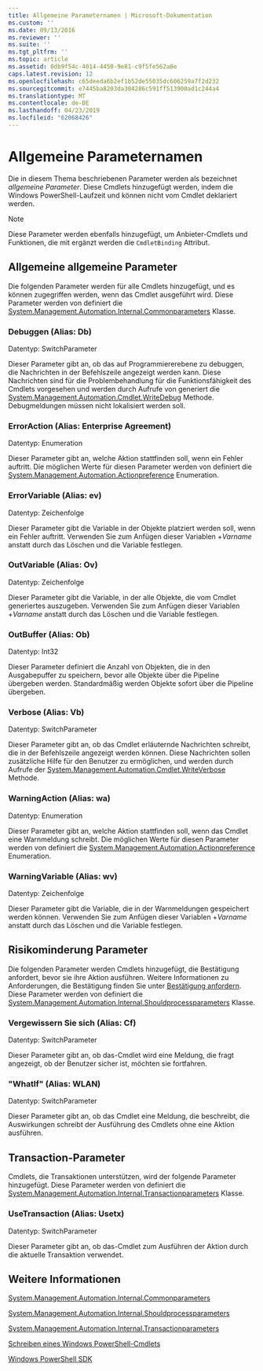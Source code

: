 ```yaml
---
title: Allgemeine Parameternamen | Microsoft-Dokumentation
ms.custom: ''
ms.date: 09/13/2016
ms.reviewer: ''
ms.suite: ''
ms.tgt_pltfrm: ''
ms.topic: article
ms.assetid: 0db9f54c-4014-4450-9e81-c9f5fe562a0e
caps.latest.revision: 12
ms.openlocfilehash: c65deeda6b2ef1b52de55035dc606259a7f2d232
ms.sourcegitcommit: e7445ba8203da304286c591ff513900ad1c244a4
ms.translationtype: MT
ms.contentlocale: de-DE
ms.lasthandoff: 04/23/2019
ms.locfileid: "62068426"
---
```

# <a name="common-parameter-names"></a>Allgemeine Parameternamen

Die in diesem Thema beschriebenen Parameter werden als bezeichnet *allgemeine Parameter*. Diese Cmdlets hinzugefügt werden, indem die Windows PowerShell-Laufzeit und können nicht vom Cmdlet deklariert werden.

> [!NOTE]
> Diese Parameter werden ebenfalls hinzugefügt, um Anbieter-Cmdlets und Funktionen, die mit ergänzt werden die `CmdletBinding` Attribut.

## <a name="general-common-parameters"></a>Allgemeine allgemeine Parameter

Die folgenden Parameter werden für alle Cmdlets hinzugefügt, und es können zugegriffen werden, wenn das Cmdlet ausgeführt wird. Diese Parameter werden von definiert die [System.Management.Automation.Internal.Commonparameters](/dotnet/api/System.Management.Automation.Internal.CommonParameters) Klasse.

### <a name="debug-alias-db"></a>Debuggen (Alias: Db)

Datentyp: SwitchParameter

Dieser Parameter gibt an, ob das auf Programmiererebene zu debuggen, die Nachrichten in der Befehlszeile angezeigt werden kann. Diese Nachrichten sind für die Problembehandlung für die Funktionsfähigkeit des Cmdlets vorgesehen und werden durch Aufrufe von generiert die [System.Management.Automation.Cmdlet.WriteDebug](/dotnet/api/System.Management.Automation.Cmdlet.WriteDebug) Methode. Debugmeldungen müssen nicht lokalisiert werden soll.

### <a name="erroraction-alias-ea"></a>ErrorAction (Alias: Enterprise Agreement)

Datentyp: Enumeration

Dieser Parameter gibt an, welche Aktion stattfinden soll, wenn ein Fehler auftritt. Die möglichen Werte für diesen Parameter werden von definiert die [System.Management.Automation.Actionpreference](/dotnet/api/System.Management.Automation.ActionPreference) Enumeration.

### <a name="errorvariable-alias-ev"></a>ErrorVariable (Alias: ev)

Datentyp: Zeichenfolge

Dieser Parameter gibt die Variable in der Objekte platziert werden soll, wenn ein Fehler auftritt. Verwenden Sie zum Anfügen dieser Variablen +*Varname* anstatt durch das Löschen und die Variable festlegen.

### <a name="outvariable-alias-ov"></a>OutVariable (Alias: Ov)

Datentyp: Zeichenfolge

Dieser Parameter gibt die Variable, in der alle Objekte, die vom Cmdlet generiertes auszugeben. Verwenden Sie zum Anfügen dieser Variablen +*Varname* anstatt durch das Löschen und die Variable festlegen.

### <a name="outbuffer-alias-ob"></a>OutBuffer (Alias: Ob)

Datentyp: Int32

Dieser Parameter definiert die Anzahl von Objekten, die in den Ausgabepuffer zu speichern, bevor alle Objekte über die Pipeline übergeben werden. Standardmäßig werden Objekte sofort über die Pipeline übergeben.

### <a name="verbose-alias-vb"></a>Verbose (Alias: Vb)

Datentyp: SwitchParameter

Dieser Parameter gibt an, ob das Cmdlet erläuternde Nachrichten schreibt, die in der Befehlszeile angezeigt werden können. Diese Nachrichten sollen zusätzliche Hilfe für den Benutzer zu ermöglichen, und werden durch Aufrufe der [System.Management.Automation.Cmdlet.WriteVerbose](/dotnet/api/System.Management.Automation.Cmdlet.WriteVerbose) Methode.

### <a name="warningaction-alias-wa"></a>WarningAction (Alias: wa)

Datentyp: Enumeration

Dieser Parameter gibt an, welche Aktion stattfinden soll, wenn das Cmdlet eine Warnmeldung schreibt. Die möglichen Werte für diesen Parameter werden von definiert die [System.Management.Automation.Actionpreference](/dotnet/api/System.Management.Automation.ActionPreference) Enumeration.

### <a name="warningvariable-alias-wv"></a>WarningVariable (Alias: wv)

Datentyp: Zeichenfolge

Dieser Parameter gibt die Variable, die in der Warnmeldungen gespeichert werden können. Verwenden Sie zum Anfügen dieser Variablen +*Varname* anstatt durch das Löschen und die Variable festlegen.

## <a name="risk-mitigation-parameters"></a>Risikominderung Parameter

Die folgenden Parameter werden Cmdlets hinzugefügt, die Bestätigung anfordert, bevor sie ihre Aktion ausführen. Weitere Informationen zu Anforderungen, die Bestätigung finden Sie unter [Bestätigung anfordern](./requesting-confirmation-from-cmdlets.md). Diese Parameter werden von definiert die [System.Management.Automation.Internal.Shouldprocessparameters](/dotnet/api/System.Management.Automation.Internal.ShouldProcessParameters) Klasse.

### <a name="confirm-alias-cf"></a>Vergewissern Sie sich (Alias: Cf)

Datentyp: SwitchParameter

Dieser Parameter gibt an, ob das-Cmdlet wird eine Meldung, die fragt angezeigt, ob der Benutzer sicher ist, möchten sie fortfahren.

### <a name="whatif-alias-wi"></a>"WhatIf" (Alias: WLAN)

Datentyp: SwitchParameter

Dieser Parameter gibt an, ob das Cmdlet eine Meldung, die beschreibt, die Auswirkungen schreibt der Ausführung des Cmdlets ohne eine Aktion ausführen.

## <a name="transaction-parameters"></a>Transaction-Parameter

Cmdlets, die Transaktionen unterstützen, wird der folgende Parameter hinzugefügt. Diese Parameter werden von definiert die [System.Management.Automation.Internal.Transactionparameters](/dotnet/api/System.Management.Automation.Internal.TransactionParameters) Klasse.

### <a name="usetransaction-alias-usetx"></a>UseTransaction (Alias: Usetx)

Datentyp: SwitchParameter

Dieser Parameter gibt an, ob das-Cmdlet zum Ausführen der Aktion durch die aktuelle Transaktion verwendet.

## <a name="see-also"></a>Weitere Informationen

[System.Management.Automation.Internal.Commonparameters](/dotnet/api/System.Management.Automation.Internal.CommonParameters)

[System.Management.Automation.Internal.Shouldprocessparameters](/dotnet/api/System.Management.Automation.Internal.ShouldProcessParameters)

[System.Management.Automation.Internal.Transactionparameters](/dotnet/api/System.Management.Automation.Internal.TransactionParameters)

[Schreiben eines Windows PowerShell-Cmdlets](./writing-a-windows-powershell-cmdlet.md)

[Windows PowerShell SDK](../windows-powershell-reference.md)
